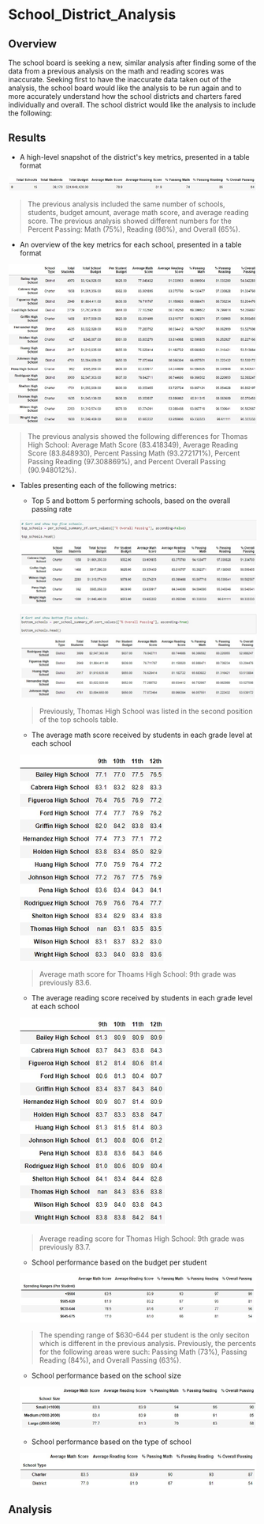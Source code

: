 # School_District_Analysis

## Overview
The school board is seeking a new, similar analysis after finding some of the data from a previous analysis on the math and reading scores was inaccurate. Seeking first to have the inaccurate data taken out of the analysis, the school board would like the analysis to be run again and to more accurately understand how the school districts and charters fared individually and overall. The school district would like the analysis to include the following: 

## Results

- A high-level snapshot of the district's key metrics, presented in a table format

![district_summary_df.jpg](https://github.com/tarajarell/School_District_Analysis/blob/master/Resources/district_summary_df.jpg)

> The previous analysis included the same number of schools, students, budget amount, average math score, and average reading score.
> The previous analysis showed different numbers for the Percent Passing: Math (75%), Reading (86%), and Overall (65%).

- An overview of the key metrics for each school, presented in a table format

![overview_by_school.jpg](https://github.com/tarajarell/School_District_Analysis/blob/master/Resources/overview_by_school.jpg)

> The previous analysis showed the following differences for Thomas High School: Average Math Score (83.418349), Average Reading Score (83.848930), Percent Passing Math (93.272171%), Percent Passing Reading (97.308869%), and Percent Overall Passing (90.948012%).

- Tables presenting each of the following metrics:
  - Top 5 and bottom 5 performing schools, based on the overall passing rate
  
  ![top_5_schools.jpg](https://github.com/tarajarell/School_District_Analysis/blob/master/Resources/top_5_schools.jpg)
  
  ![bottom_5_schools.jpg](https://github.com/tarajarell/School_District_Analysis/blob/master/Resources/bottom_5_schools.jpg)
  
  > Previously, Thomas High School was listed in the second position of the top schools table.
  
  - The average math score received by students in each grade level at each school
  
  ![math_scores_by_school.jpg](https://github.com/tarajarell/School_District_Analysis/blob/master/Resources/math_scores_by_school.jpg)
  
  > Average math score for Thoams High School: 9th grade was previously 83.6.
  
  - The average reading score received by students in each grade level at each school
  
  ![reading_scores_by_school.jpg](https://github.com/tarajarell/School_District_Analysis/blob/master/Resources/reading_scores_by_school.jpg)
  
  > Average reading score for Thomas High School: 9th grade was previously 83.7.
  
  - School performance based on the budget per student
  
  ![scores_by_budget.jpg](https://github.com/tarajarell/School_District_Analysis/blob/master/Resources/scores_by_budget.jpg)
  
  > The spending range of $630-644 per student is the only seciton which is different in the previous analysis. Previously, the percents for the following areas were such: Passing Math (73%), Passing Reading (84%), and Overall Passing (63%).
  
  - School performance based on the school size 
  
  ![scores_by_size.jpg](https://github.com/tarajarell/School_District_Analysis/blob/master/Resources/scores_by_size.jpg)
  
  
  - School performance based on the type of school
  
  ![scores_by_type.jpg](https://github.com/tarajarell/School_District_Analysis/blob/master/Resources/scores_by_type.jpg)
  
  

## Analysis

